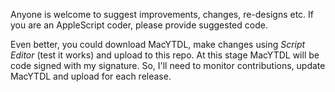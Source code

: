 Anyone is welcome to suggest improvements, changes, re-designs etc.  If you are an AppleScript coder, please provide suggested code.

Even better, you could download MacYTDL, make changes using *Script Editor* (test it works) and upload to this repo. At this stage MacYTDL will be code signed with my signature.  So, I'll need to monitor contributions, update MacYTDL and upload for each release.
